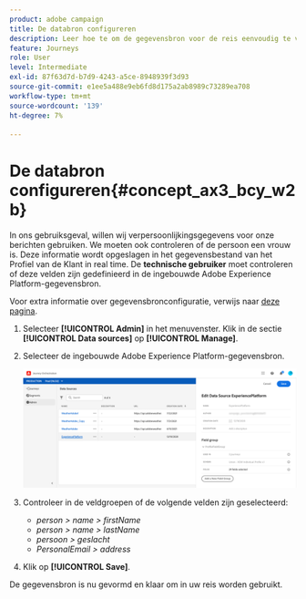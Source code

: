 ```yaml
---
product: adobe campaign
title: De databron configureren
description: Leer hoe te om de gegevensbron voor de reis eenvoudig te vormen gebruiksgeval
feature: Journeys
role: User
level: Intermediate
exl-id: 87f63d7d-b7d9-4243-a5ce-8948939f3d93
source-git-commit: e1ee5a488e9eb6fd8d175a2ab8989c73289ea708
workflow-type: tm+mt
source-wordcount: '139'
ht-degree: 7%

---
```


# De databron configureren{#concept_ax3_bcy_w2b}

In ons gebruiksgeval, willen wij verpersoonlijkingsgegevens voor onze berichten gebruiken. We moeten ook controleren of de persoon een vrouw is. Deze informatie wordt opgeslagen in het gegevensbestand van het Profiel van de Klant in real time. De **technische gebruiker** moet controleren of deze velden zijn gedefinieerd in de ingebouwde Adobe Experience Platform-gegevensbron.

Voor extra informatie over gegevensbronconfiguratie, verwijs naar [deze pagina](../datasource/about-data-sources.md).

1. Selecteer **[!UICONTROL Admin]** in het menuvenster. Klik in de sectie **[!UICONTROL Data sources]** op **[!UICONTROL Manage]**.
1. Selecteer de ingebouwde Adobe Experience Platform-gegevensbron.

   ![](../assets/journey23.png)

1. Controleer in de veldgroepen of de volgende velden zijn geselecteerd:

   * _person > name > firstName_
   * _person > name > lastName_
   * _persoon > geslacht_
   * _PersonalEmail > address_

1. Klik op **[!UICONTROL Save]**.

De gegevensbron is nu gevormd en klaar om in uw reis worden gebruikt.
